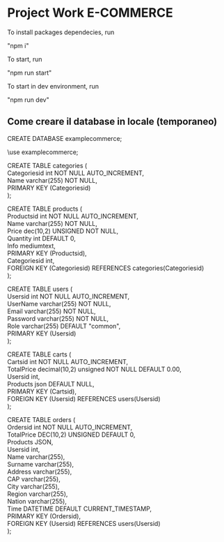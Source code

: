 # Project Work E-COMMERCE

To install packages dependecies, run 

"npm i"

To start, run 

"npm run start"

To start in dev environment, run 

"npm run dev"


## Come creare il database in locale (temporaneo)

CREATE DATABASE examplecommerce;

\use examplecommerce;

CREATE TABLE categories (  
Categoriesid int NOT NULL AUTO_INCREMENT,  
Name varchar(255) NOT NULL,  
PRIMARY KEY (Categoriesid)  
);

CREATE TABLE products (  
    Productsid int NOT NULL AUTO_INCREMENT,  
    Name varchar(255) NOT NULL,  
    Price dec(10,2) UNSIGNED NOT NULL,  
    Quantity int DEFAULT 0,  
    Info mediumtext,  
    PRIMARY KEY (Productsid),  
    Categoriesid int,  
    FOREIGN KEY (Categoriesid) REFERENCES categories(Categoriesid)  
);

CREATE TABLE users (  
    Usersid int NOT NULL AUTO_INCREMENT,  
    UserName varchar(255) NOT NULL,  
    Email varchar(255) NOT NULL,  
    Password varchar(255) NOT NULL,  
    Role varchar(255) DEFAULT "common",  
    PRIMARY KEY (Usersid)  
);

CREATE TABLE carts (  
  Cartsid int NOT NULL AUTO_INCREMENT,  
  TotalPrice decimal(10,2) unsigned NOT NULL DEFAULT 0.00,  
  Usersid int,  
  Products json DEFAULT NULL,  
  PRIMARY KEY (Cartsid),  
  FOREIGN KEY (Usersid) REFERENCES users(Usersid)   
);

CREATE TABLE orders (  
    Ordersid int NOT NULL AUTO_INCREMENT,  
    TotalPrice DEC(10,2) UNSIGNED DEFAULT 0,  
    Products JSON,  
    Usersid int,  
    Name varchar(255),  
    Surname varchar(255),  
    Address varchar(255),  
    CAP varchar(255),  
    City varchar(255),  
    Region varchar(255),  
    Nation varchar(255),  
    Time DATETIME DEFAULT CURRENT_TIMESTAMP,  
    PRIMARY KEY (Ordersid),  
    FOREIGN KEY (Usersid) REFERENCES users(Usersid)  
);